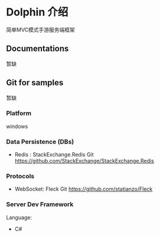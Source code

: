 # Dolphin 介绍
简单MVC模式手游服务端框架

## Documentations
暂缺

## Git for samples
暂缺

### Platform
windows

### Data Persistence (DBs)
* Redis : StackExchange.Redis Git https://github.com/StackExchange/StackExchange.Redis

### Protocols
* WebSocket: Fleck Git https://github.com/statianzo/Fleck


### Server Dev Framework
Language:

* C#
